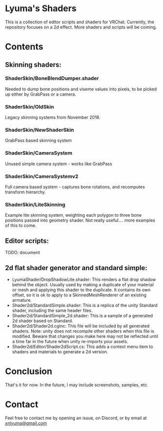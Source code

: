 # Lyuma's Shaders

This is a collection of editor scripts and shaders for VRChat. Currently, the repository focuses on a 2d effect. More shaders and scripts will be coming.

# Contents

## Skinning shaders:

### ShaderSkin/BoneBlendDumper.shader

Needed to dump bone positions and viseme values into pixels, to be picked up either by GrabPass or a camera.

### ShaderSkin/OldSkin

Legacy skinning systems from November 2018.

### ShaderSkin/NewShaderSkin

GrabPass based skinning system

### ShaderSkin/CameraSystem

Unused simple camera system - works like GrabPass

### ShaderSkin/CameraSystemv2

Full camera based system - captures bone rotations, and recomputes transform hierarchy.

### ShaderSkin/LiteSkinning

Example lite skinning system, weighting each polygon to three bone positions passed into geometry shader.
Not really useful.... more examples of this to come.

## Editor scripts:

TODO: document

## 2d flat shader generator and standard simple:

* LyumaShader/DropShadowLite.shader: This renders a flat drop shadow behind the object. Usually used by making a duplicate of your material or mesh and applying this shader to the duplicate. It contains its own offset, so it is ok to apply to a SkinnedMeshRenderer of an existing armature.
* Shader2d/StandardSimple.shader: This is a replica of the unity Standard shader, including the same header files.
* Shader2d/StandardSimple_2d.shader: This is a sample of a generated 2d shader based on Standard.
* Shader2d/Shader2d.cginc: This file will be included by all generated shaders. Note: unity does not recompile other shaders when this file is modified. Beware that changes you make here may not be reflected until a time far in the future when unity re-imports your assets.
* Shader2d/Editor/Shader2dScript.cs: This adds a context menu item to shaders and materials to generate a 2d version.

# Conclusion

That's it for now. In the future, I may include screenshots, samples, etc.

# Contact

Feel free to contact me by opening an issue, on Discord, or by email at xnlyuma@gmail.com
